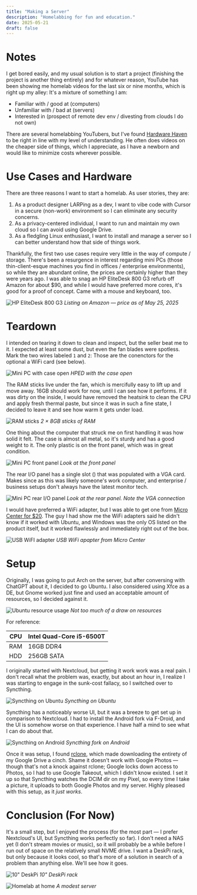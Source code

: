 ```yaml
---
title: "Making a Server"
description: "Homelabbing for fun and education."
date: 2025-05-21
draft: false
---
```

# Notes
I get bored easily, and my usual solution is to start a project (finishing the project is another thing entirely) and for whatever reason, YouTube has been showing me homelab videos for the last six or nine months, which is right up my alley: It's a mixture of something I am:
- Familiar with / good at (computers)
- Unfamiliar with / bad at (servers)
- Interested in (prospect of remote dev env / divesting from clouds I do not own)

There are several homelabbing YouTubers, but I've found [Hardware Haven](https://www.youtube.com/@HardwareHaven) to be right in line with my level of understanding. He often does videos on the cheaper side of things, which I appreciate, as I have a newborn and would like to minimize costs wherever possible.

# Use Cases and Hardware
There are three reasons I want to start a homelab. As user stories, they are:
1) As a product designer LARPing as a dev, I want to vibe code with Cursor in a secure (non-work) environment so I can eliminate any security concerns.
2) As a privacy-centered individual, I want to run and maintain my own cloud so I can avoid using Google Drive.
3) As a fledgling Linux enthusiast, I want to install and manage a server so I can better understand how that side of things work.

Thankfully, the first two use cases require very little in the way of compute / storage. There's been a resurgence in interest regarding mini PCs (those thin-client-esque machines you find in offices / enterprise environments), so while they are abundant online, the prices are certainly higher than they were years ago. I was able to snag an HP EliteDesk 800 G3 refurb off Amazon for about $90, and while I would have preferred more cores, it's good for a proof of concept. Came with a mouse and keyboard, too.

![HP EliteDesk 800 G3](/img/2025-05-25-hped-amazon.png)
*Listing on Amazon — price as of May 25, 2025*

# Teardown
I intended on tearing it down to clean and inspect, but the seller beat me to it. I expected at least some dust, but even the fan blades were spotless. Mark the two wires labeled `1` and `2`: Those are the conenctors for the optional a WiFi card (see below).

![Mini PC with case open](/img/2025-05-25-hped-open-case.jpg)
*HPED with the case open*

The RAM sticks live under the fan, which is mercifully easy to lift up and move away. 16GB should work for now, until I can see how it performs. If it was dirty on the inside, I would have removed the heatsink to clean the CPU and apply fresh thermal paste, but since it was in such a fine state, I decided to leave it and see how warm it gets under load.

![RAM sticks](/img/2025-05-25-hped-ram.jpg)
*2 × 8GB sticks of RAM*

One thing about the computer that struck me on first handling it was how solid it felt. The case is almost all metal, so it's sturdy and has a good weight to it. The only plastic is on the front panel, which was in great condition.

![Mini PC front panel](/img/2025-05-25-hped-front-panel.jpg)
*Look at the front panel*

The rear I/O panel has a single slot () that was populated with a VGA card. Makes since as this was likely someone's work computer, and enterprise / business setups don't always have the latest monitor tech.

![Mini PC rear I/O panel](/img/2025-05-25-hped-rear-panel.jpg)
*Look at the rear panel. Note the VGA connection*

I would have preferred a WiFi adapter, but I was able to get one from [Micro Center for $20](https://www.microcenter.com/product/693958/tp-link-archer-t2ub-nan-2-in-1-usb-wifi-bluetooth-nano-adapter-ac600). The guy I had show me the WiFi adapters said he didn't know if it worked with Ubuntu, and Windows was the only OS listed on the product itself, but it worked flawlessly and immediately right out of the box.

![USB WiFI adapter](/img/2025-05-25-usb-wifi.png)
*USB WiFi apapter from Micro Center*

# Setup

Originally, I was going to put Arch on the server, but after conversing with ChatGPT about it, I decided to go Ubuntu. I also considered using Xfce as a DE, but Gnome worked just fine and used an acceptable amount of resources, so I decided against it.

![Ubuntu resource usage](/img/2025-05-25-ubuntu-resources.png)
*Not too much of a draw on resources*

For reference:

| CPU | Intel Quad-Core i5-6500T |
|-----|--------------------------|
| RAM | 16GB DDR4                |
| HDD | 256GB SATA               |

I originally started with Nextcloud, but getting it work work was a real pain. I don't recall what the problem was, exactly, but about an hour in, I realize I was starting to engage in the sunk-cost fallacy, so I switched over to Syncthing.

![Syncthing on Ubuntu](/img/2025-05-25-syncthing.png)
*Syncthing on Ubuntu*

Syncthing has a noticeably worse UI, but it was a breeze to get set up in comparison to Nextcloud. I had to install the Android fork via F-Droid, and the UI is somehow worse on that experience. I have half a mind to see what I can do about that. 

![Syncthing on Android](/img/2025-05-25-hped-android-syncthing.png)
*Syncthing fork on Android*

Once it was setup, I found [rclone](https://rclone.org/), which made downloading the entirety of my Google Drive a cinch. Shame it doesn't work with Google Photos — though that's not a knock against rclone; Google locks down access to Photos, so I had to use Google Takeout, which I didn't know existed. I set it up so that Syncthing watches the DCIM dir on my Pixel, so every time I take a picture, it uploads to both Google Photos and my server. Highly pleased with this setup, as it *just works*. 

# Conclusion (For Now)

It's a small step, but I enjoyed the process (for the most part — I prefer Nextcloud's UI, but Syncthing works perfectly so far). I don't need a NAS yet (I don't stream movies or music), so it will probably be a while before I run out of space on the relatively small NVME drive. I want a DeskPi rack, but only because it looks cool, so that's more of a solution in search of a problem than anything else. We'll see how it goes.

![10" DeskPi](/img/2025-05-25-deskpi-rack.jpg)
*10" DeskPi rack*

![Homelab at home](/img/2025-05-25-homelab.jpg)
*A modest server*
